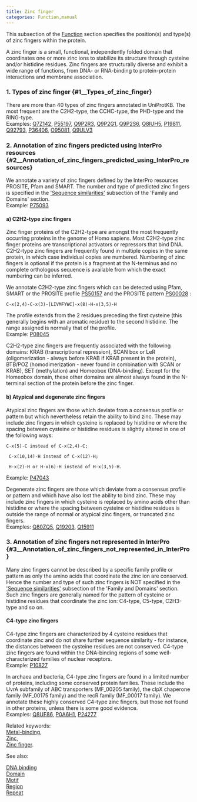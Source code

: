 ```yaml
---
title: Zinc finger
categories: Function,manual
---
```


This subsection of the [Function](http://www.uniprot.org/help/function%5Fsection) section specifies the position(s) and type(s) of zinc fingers within the protein.

A zinc finger is a small, functional, independently folded domain that coordinates one or more zinc ions to stabilize its structure through cysteine and/or histidine residues. Zinc fingers are structurally diverse and exhibit a wide range of functions, from DNA- or RNA-binding to protein-protein interactions and membrane association.

### 1. Types of zinc finger {\#1\_\_Types\_of\_zinc\_finger}

There are more than 40 types of zinc fingers annotated in UniProtKB. The most frequent are the C2H2-type, the CCHC-type, the PHD-type and the RING-type.  
Examples: [Q7Z142](https://www.uniprot.org/uniprotkb/Q7Z142#function), [P55197](https://www.uniprot.org/uniprotkb/P55197#function), [Q9P2R3](https://www.uniprot.org/uniprotkb/Q9P2R3#function), [Q9P2G1](https://www.uniprot.org/uniprotkb/Q9P2G1#function), [Q9P2S6](https://www.uniprot.org/uniprotkb/Q9P2S6#function), [Q8IUH5](https://www.uniprot.org/uniprotkb/Q8IUH5#function), [P19811](https://www.uniprot.org/uniprotkb/P19811#function), [Q92793](https://www.uniprot.org/uniprotkb/Q92793#function), [P36406](https://www.uniprot.org/uniprotkb/P36406#function), [O95081](https://www.uniprot.org/uniprotkb/O95081#function), [Q9ULV3](https://www.uniprot.org/uniprotkb/Q9ULV3#function)

### 2. Annotation of zinc fingers predicted using InterPro resources {\#2\_\_Annotation\_of\_zinc\_fingers\_predicted\_using\_InterPro\_resources}

We annotate a variety of zinc fingers defined by the InterPro resources PROSITE, Pfam and SMART. The number and type of predicted zinc fingers is specified in the ['Sequence similarities'](https://www.uniprot.org/help/sequence_similarities) subsection of the 'Family and Domains' section.  
Example: [P75093](https://www.uniprot.org/uniprotkb/P75093#family_and_domains)

#### a) C2H2-type zinc fingers

Zinc finger proteins of the C2H2-type are amongst the most frequently occurring proteins in the genome of Homo sapiens. Most C2H2-type zinc finger proteins are transcriptional activators or repressors that bind DNA. C2H2-type zinc fingers are frequently found in multiple copies in the same protein, in which case individual copies are numbered. Numbering of zinc fingers is optional if the protein is a fragment at the N-terminus and no complete orthologous sequence is available from which the exact numbering can be inferred.

We annotate C2H2-type zinc fingers which can be detected using Pfam, SMART or the PROSITE profile [PS50157](http://prosite.expasy.org/PDOC00028) and the PROSITE pattern [PS00028](http://prosite.expasy.org/PDOC00028) :

    C-x(2,4)-C-x(3)-[LIVMFYWC]-x(8)-H-x(3,5)-H

The profile extends from the 2 residues preceding the first cysteine (this generally begins with an aromatic residue) to the second histidine. The range assigned is normally that of the profile.  
Example: [P08045](https://www.uniprot.org/uniprotkb/P08045#function)

C2H2-type zinc fingers are frequently associated with the following domains: KRAB (transcriptional repression), SCAN box or LeR (oligomerization - always before KRAB if KRAB present in the protein), BTB/POZ (homodimerization - never found in combination with SCAN or KRAB), SET (methylation) and Homeobox (DNA-binding). Except for the Homeobox domain, these other domains are almost always found in the N-terminal section of the protein before the zinc finger.

#### b) Atypical and degenerate zinc fingers

Atypical zinc fingers are those which deviate from a consensus profile or pattern but which nevertheless retain the ability to bind zinc. These may include zinc fingers in which cysteine is replaced by histidine or where the spacing between cysteine or histidine residues is slightly altered in one of the following ways:

    C-x(5)-C instead of C-x(2,4)-C;

     C-x(10,14)-H instead of C-x(12)-H;

     H-x(2)-H or H-x(6)-H instead of H-x(3,5)-H.

Example: [P47043](https://www.uniprot.org/uniprotkb/P47043#function)

Degenerate zinc fingers are those which deviate from a consensus profile or pattern and which have also lost the ability to bind zinc. These may include zinc fingers in which cysteine is replaced by amino acids other than histidine or where the spacing between cysteine or histidine residues is outside the range of normal or atypical zinc fingers, or truncated zinc fingers.  
Examples: [Q80ZQ5](https://www.uniprot.org/uniprotkb/Q80ZQ5#function), [Q19203](https://www.uniprot.org/uniprotkb/Q19203#function), [Q15911](https://www.uniprot.org/uniprotkb/Q15911#function)

### 3. Annotation of zinc fingers not represented in InterPro {\#3\_\_Annotation\_of\_zinc\_fingers\_not\_represented\_in\_InterPro}

Many zinc fingers cannot be described by a specific family profile or pattern as only the amino acids that coordinate the zinc ion are conserved. Hence the number and type of such zinc fingers is NOT specified in the ['Sequence similarities'](https://www.uniprot.org/help/sequence_similarities) subsection of the 'Family and Domains' section.  
Such zinc fingers are generally named for the pattern of cysteine or histidine residues that coordinate the zinc ion: C4-type, C5-type, C2H3-type and so on.

#### C4-type zinc fingers

C4-type zinc fingers are characterized by 4 cysteine residues that coordinate zinc and do not share further sequence similarity - for instance, the distances between the cysteine residues are not conserved. C4-type zinc fingers are found within the DNA-binding regions of some well-characterized families of nuclear receptors.  
Example: [P10827](https://www.uniprot.org/uniprotkb/P10827#function)

In archaea and bacteria, C4-type zinc fingers are found in a limited number of proteins, including some conserved protein families. These include the UvrA subfamily of ABC transporters (MF\_00205 family), the clpX chaperone family (MF\_00175 family) and the recR family (MF\_00017 family). We annotate these highly conserved C4-type zinc fingers, but those not found in other proteins, unless there is some good evidence.  
Examples: [Q8UF86](https://www.uniprot.org/uniprotkb/Q8UF86#function), [P0A6H1](https://www.uniprot.org/uniprotkb/P0A6H1#function), [P24277](https://www.uniprot.org/uniprotkb/P24277#function)

Related keywords:  
[Metal-binding](http://www.uniprot.org/keywords/479),  
[Zinc](http://www.uniprot.org/keywords/862),  
[Zinc finger](http://www.uniprot.org/keywords/863).

See also:

[DNA binding](http://www.uniprot.org/help/dna%5Fbind)  
[Domain](http://www.uniprot.org/help/domain)  
[Motif](http://www.uniprot.org/help/motif)  
[Region](http://www.uniprot.org/help/region)  
[Repeat](http://www.uniprot.org/help/repeat)
